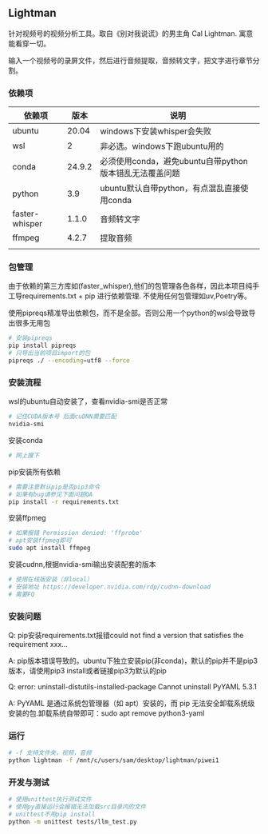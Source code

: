 ## Lightman

针对视频号的视频分析工具。取自《别对我说谎》的男主角 Cal Lightman. 寓意能看穿一切。

输入一个视频号的录屏文件，然后进行音频提取，音频转文字，把文字进行章节分割。



### 依赖项

| 依赖项         | 版本   | 说明                                                    |
| -------------- | ------ | ------------------------------------------------------- |
| ubuntu         | 20.04  | windows下安装whisper会失败                              |
| wsl            | 2      | 非必选。windows下跑ubuntu用的                           |
| conda          | 24.9.2 | 必须使用conda，避免ubuntu自带python版本错乱无法覆盖问题 |
| python         | 3.9    | ubuntu默认自带python，有点混乱直接使用conda             |
| faster-whisper | 1.1.0  | 音频转文字                                              |
| ffmpeg         | 4.2.7  | 提取音频                                                |
|                |        |                                                         |



### 包管理

由于依赖的第三方库如(faster_whisper),他们的包管理各色各样，因此本项目纯手工导requirements.txt + pip 进行依赖管理. 不使用任何包管理如uv,Poetry等。

使用pipreqs精准导出依赖包，而不是全部。否则公用一个python的wsl会导致导出很多无用包

```bash
# 安装pipreqs
pip install pipreqs
# 只导出当前项目import的包
pipreqs ./ --encoding=utf8 --force
```



### 安装流程

wsl的ubuntu自动安装了，查看nvidia-smi是否正常

```bash
# 记住CUDA版本号 后面cuDNN需要匹配
nvidia-smi
```

安装conda

```bash
# 网上搜下
```

pip安装所有依赖

```bash
# 需要注意默认pip是否pip3命令
# 如果有bug请参见下面问题QA
pip install -r requirements.txt
```

安装ffpmeg

```bash
# 如果报错 Permission denied: 'ffprobe'
# apt安装ffpmeg即可
sudo apt install ffmpeg
```

安装cudnn,根据nvidia-smi输出安装配套的版本

```bash
# 使用在线版安装（非local）
# 安装地址 https://developer.nvidia.com/rdp/cudnn-download
# 需要FQ
```



### 安装问题

Q: pip安装requirements.txt报错could not find a version that satisfies the requirement xxx...

A: pip版本错误导致的。ubuntu下独立安装pip(非conda)，默认的pip并不是pip3版本，请使用pip3 install或者链接pip3为默认的pip

Q: error: uninstall-distutils-installed-package Cannot uninstall PyYAML 5.3.1

A: PyYAML 是通过系统包管理器（如 apt）安装的，而 pip 无法安全卸载系统级安装的包.卸载系统自带即可：sudo apt remove python3-yaml



### 运行

```bash
# -f 支持文件夹，视频，音频
python lightman -f /mnt/c/users/sam/desktop/lightman/piwei1
```



### 开发与测试

```bash
# 使用unittest执行测试文件
# 使用py直接运行会报错无法加载src目录内的文件
# unittest不用pip install
python -m unittest tests/llm_test.py
```

